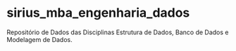 # sirius_mba_engenharia_dados
Repositório de Dados das Disciplinas Estrutura de Dados, Banco de Dados e Modelagem de Dados.
